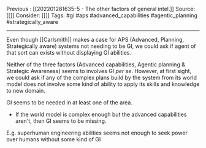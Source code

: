 Previous : [[202201281635-5 - The other factors of general intel.]] 
Source: [[]]
Consider: [[]]
Tags: #gi #aps #advanced_capabilities #agentic_planning #strategically_aware
______________

Even though [[Carlsmith]] makes a case for APS (Advanced, Planning, Strategically aware) systems not needing to be GI, we could ask if agent of that sort can exists without displaying GI abilities. 

Neither of the three factors (Advanced capabilities, Agentic planning & Strategic Awareness) seems to involves GI *per se*. However, at first sight, we could ask if any of the complex plans build by the system from its world model does not involve some kind of ability to apply its skills and knowledge to new domain. 

GI seems to be needed in at least one of the area.

- If the world model is complex enough but the advanced capabilities aren't, then GI seems to be missing.

E.g. superhuman engineering abilities seems not enough to seek power over humans without some kind of GI